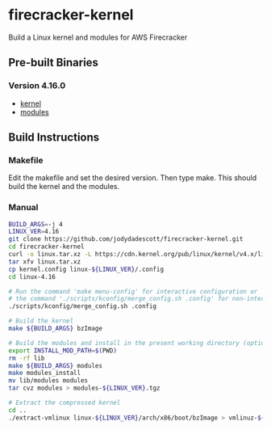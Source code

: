 # firecracker-kernel
Build a Linux kernel and modules for AWS Firecracker
## Pre-built Binaries
### Version 4.16.0
- [kernel](https://github.com/jodydadescott/firecracker-kernel/releases/download/v4.16.0/vmlinuz-4.16)
- [modules](https://github.com/jodydadescott/firecracker-kernel/releases/download/v4.16.0/modules-4.16.tgz)
## Build Instructions
### Makefile
Edit the makefile and set the desired version. Then type make. This should build the kernel and the modules.
### Manual
```bash
BUILD_ARGS=-j 4
LINUX_VER=4.16
git clone https://github.com/jodydadescott/firecracker-kernel.git
cd firecracker-kernel
curl -o linux.tar.xz -L https://cdn.kernel.org/pub/linux/kernel/v4.x/linux-${LINUX_VER}.tar.gz
tar xfv linux.tar.xz
cp kernel.config linux-${LINUX_VER}/.config
cd linux-4.16

# Run the command 'make menu-config' for interactive configuration or
# the command './scripts/kconfig/merge_config.sh .config' for non-interactive configuration
./scripts/kconfig/merge_config.sh .config

# Build the kernel
make ${BUILD_ARGS} bzImage

# Build the modules and install in the present working directory (optional)
export INSTALL_MOD_PATH=$(PWD)
rm -rf lib
make ${BUILD_ARGS} modules
make modules_install
mv lib/modules modules
tar cvz modules > modules-${LINUX_VER}.tgz

# Extract the compressed kernel
cd ..
./extract-vmlinux linux-${LINUX_VER}/arch/x86/boot/bzImage > vmlinuz-${LINUX_VER}

```


